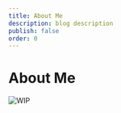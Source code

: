```yaml
---
title: About Me
description: blog description
publish: false
order: 0
---
```


# About Me

![WIP](assets/pictures/work_in_progress.png)
